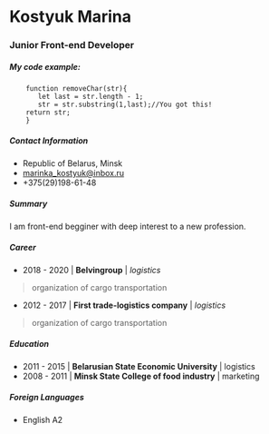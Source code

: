 # Kostyuk Marina 
 ### Junior Front-end Developer 
 ##### My code example: 
 ```````
     function removeChar(str){
        let last = str.length - 1; 
        str = str.substring(1,last);//You got this!
     return str;
     }
 ``````` 
 
 ##### Contact Information 
  - Republic of Belarus, Minsk
  - marinka_kostyuk@inbox.ru 
  - +375(29)198-61-48
 
 ##### Summary   
 I am front-end begginer with deep interest to a new profession. 
 
 ##### Career 
 * 2018 - 2020 | **Belvingroup** | _logistics_ 
 
 > organization of cargo transportation

 * 2012 - 2017   | **First trade-logistics company** | _logistics_ 
 > organization of cargo transportation
 
 ##### Education 
 * 2011 - 2015   | **Belarusian State Economic University** | logistics 
 * 2008 - 2011   | **Minsk State College of food industry**  | marketing
 
 ##### Foreign Languages
 * English A2
 